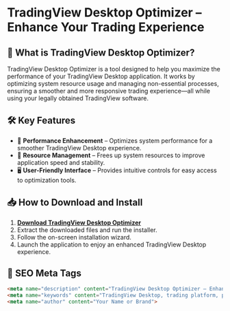 # TradingView Desktop Optimizer – Enhance Your Trading Experience

## 🚀 What is TradingView Desktop Optimizer?

TradingView Desktop Optimizer is a tool designed to help you maximize the performance of your TradingView Desktop application. It works by optimizing system resource usage and managing non-essential processes, ensuring a smoother and more responsive trading experience—all while using your legally obtained TradingView software.

## 🛠 Key Features

- 🔧 **Performance Enhancement** – Optimizes system performance for a smoother TradingView Desktop experience.
- 🚀 **Resource Management** – Frees up system resources to improve application speed and stability.
- 🖥 **User-Friendly Interface** – Provides intuitive controls for easy access to optimization tools.

## 📥 How to Download and Install

1. **[Download TradingView Desktop Optimizer](https://example-link.com)**
2. Extract the downloaded files and run the installer.
3. Follow the on-screen installation wizard.
4. Launch the application to enjoy an enhanced TradingView Desktop experience.

## 🎯 SEO Meta Tags

```html
<meta name="description" content="TradingView Desktop Optimizer – Enhance your trading experience with improved performance and resource management for TradingView Desktop.">
<meta name="keywords" content="TradingView Desktop, trading platform, performance optimization, resource management, trading analysis, desktop application, optimization tool">
<meta name="author" content="Your Name or Brand">
